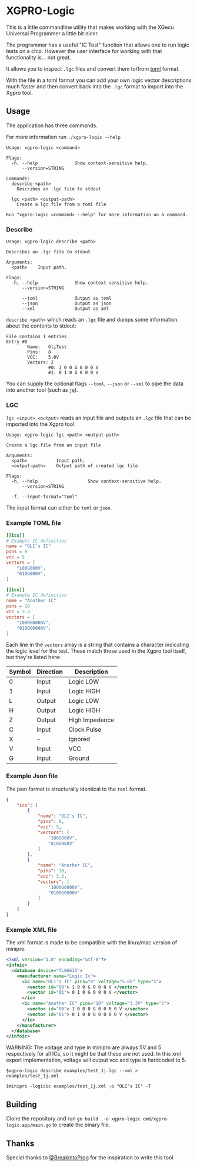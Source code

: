 # XGPRO-Logic

This is a little commandline utility that makes working with the XGecu Universal Programmer a little bit nicer.

The programmer has a useful "IC Test" function that allows one to run logic tests on a chip. However the user interface for working with that functionality is... not great.

It allows you to inspect `.lgc` files and convert them to/from [toml](https://github.com/toml-lang/toml) format.

With the file in a toml format you can add your own logic vector descriptions much faster and then convert back into the `.lgc` format to import into the Xgpro tool.

## Usage

The application has three commands.

For more information run `./xgpro-logic --help`

```
Usage: xgpro-logic <command>

Flags:
  -h, --help              Show context-sensitive help.
      --version=STRING

Commands:
  describe <path>
    Describes an .lgc file to stdout

  lgc <path> <output-path>
    Create a lgc file from a toml file

Run "xgpro-logic <command> --help" for more information on a command.
```

### Describe

```
Usage: xgpro-logic describe <path>

Describes an .lgc file to stdout

Arguments:
  <path>    Input path.

Flags:
  -h, --help              Show context-sensitive help.
      --version=STRING

      --toml              Output as toml
      --json              Output as json
      --xml               Output as xml
```

`describe <path>` which reads an `.lgc` file and dumps some information about the contents to stdout:

```
File contains 1 entries
Entry #0
        Name:   OliTest
        Pins:   8
        VCC:    5.0V
        Vectors: 2
                #0: 1 0 0 G 0 0 0 V 
                #1: 0 1 0 G 0 0 0 V 
```

You can supply the optional flags `--toml`, `--json` or `--xml` to pipe the data into another tool (such as `jq`).

### LGC
`lgc <input> <output>` reads an input file and outputs an `.lgc` file that can be imported into the Xgpro tool.

```
Usage: xgpro-logic lgc <path> <output-path>

Create a lgc file from an input file

Arguments:
  <path>           Input path.
  <output-path>    Output path of created lgc file.

Flags:
  -h, --help                   Show context-sensitive help.
      --version=STRING

  -f, --input-format="toml"
```

The input format can either be `toml` or `json`.

### Example TOML file

```toml
[[ics]]
# Example IC definition
name = "OLI's IC"
pins = 8
vcc = 5
vectors = [
    "100G000V",
    "010G000V",
]

[[ics]]
# Example IC definition
name = "Another IC"
pins = 10
vcc = 3.3
vectors = [
    "1000G0000V",
    "0100G0000V",
]
```

Each line in the `vectors` array is a string that contains a character indicating the logic level for the test. These match those used in the Xgpro tool itself, but they're listed here:

Symbol | Direction | Description
--- | --- | --
0 | Input | Logic LOW
1 | Input | Logic HIGH
L | Output | Logic LOW
H | Output | Logic HIGH
Z | Output | High Impedence
C | Input | Clock Pulse
X | - | Ignored
V | Input | VCC
G | Input | Ground

### Example Json file

The json format is structurally identical to the `toml` format.

```json
{
    "ics": [
        {
            "name": "OLI's IC",
            "pins": 8,
            "vcc": 5,
            "vectors": [
                "100G000V",
                "010G000V"
            ]
        },
        {
            "name": "Another IC",
            "pins": 10,
            "vcc": 3.3,
            "vectors": [
                "1000G0000V",
                "0100G0000V"
            ]
        }
    ]
}
```

### Example XML file

The xml format is made to be compatible with the linux/mac version of minipro.

```xml
<?xml version="1.0" encoding="utf-8"?>
<infoic>
  <database device="TL866II">
    <manufacturer name="Logic Ic">
      <ic name="OLI's IC" pins="8" voltage="5.0V" type="5">
        <vector id="00"> 1 0 0 G 0 0 0 V </vector>
        <vector id="01"> 0 1 0 G 0 0 0 V </vector>
      </ic>
      <ic name="Another IC" pins="10" voltage="3.3V" type="5">
        <vector id="00"> 1 0 0 0 G 0 0 0 0 V </vector>
        <vector id="01"> 0 1 0 0 G 0 0 0 0 V </vector>
      </ic>
    </manufacturer>
  </database>
</infoic>
```

WARNING: The voltage and type in minipro are always 5V and 5 respectively for all ICs, so
it might be that these are not used. In this xml export implementation, voltage will output vcc
and type is hardcoded to 5.
```
$xgpro-logic describe examples/test_1j.lgc --xml > examples/test_1j.xml

$minipro -logicic examples/test_1j.xml -p "OLI's IC" -T
```

## Building

Clone the repository and run `go build  -o xgpro-logic cmd/xgpro-logic.app/main.go` to create the binary file.


## Thanks

Special thanks to [@BreakIntoProg](https://twitter.com/breakintoprog) for the inspiration to write this tool